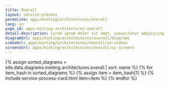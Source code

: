 ```yaml
---
title: Overall
layout: service-process
permalink: apps/minting/architectures/overall
lang: en
page_id: apps-minting-architectures-overall
detail-description: Lorem ipsum dolor sit amet, consectetur adipiscing elit. Nulla porttitor ipsum vitae tincidunt ullamcorper. Nunc eu sapien vitae neque efficitur viverra. Quisque quam libero, fermentum a arcu ac, tempus auctor mauris. Sed dui ex, eleifend eu pharetra eget, lacinia in tellus. Nam ac nibh quis tortor eleifend porttitor gravida quis augue. Pellentesque auctor ullamcorper arcu, quis malesuada nisi feugiat nec. Donec vitae ullamcorper magna. Donec mi tellus, ultricies id justo eu, vulputate volutpat eros. Nam vitae ex in lectus congue mollis. Cras libero metus, pharetra eu sodales id, porta ac quam. Vestibulum sed sagittis metus, vulputate dignissim lacus. Integer rhoncus vitae dui non interdum. Fusce elementum dolor eget molestie feugiat. Sed et leo eu tellus rutrum venenatis in at ante. Curabitur sed orci eu sem hendrerit molestie vitae vel nisi. Duis pellentesque id dui ut posuere.
diagramUrl: apps/minting/architectures/overall/diagrams
videoUrl: apps/minting/architectures/overall/ux-videos
screensUrl: apps/minting/architectures/overall/ui-screens
---
```

{% assign sorted_diagrams = site.data.diagrams.minting.architectures.overall | sort: name %}
{% for item_hash in sorted_diagrams %} {% assign item = item_hash[1] %}
  {% include service-process-card.html item=item %}
{% endfor %}